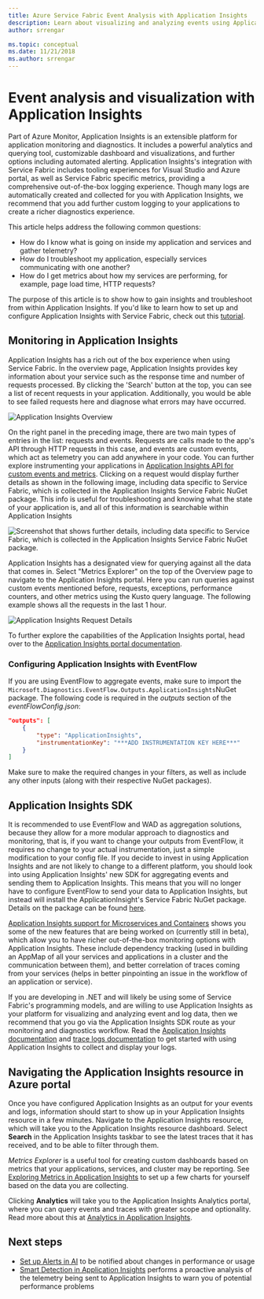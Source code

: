 ```yaml
---
title: Azure Service Fabric Event Analysis with Application Insights 
description: Learn about visualizing and analyzing events using Application Insights for monitoring and diagnostics of Azure Service Fabric clusters.
author: srrengar

ms.topic: conceptual
ms.date: 11/21/2018
ms.author: srrengar
---
```


# Event analysis and visualization with Application Insights

Part of Azure Monitor, Application Insights is an extensible platform for application monitoring and diagnostics. It includes a powerful analytics and querying tool, customizable dashboard and visualizations, and further options including automated alerting. Application Insights's integration with Service Fabric includes tooling experiences for Visual Studio and Azure portal, as well as Service Fabric specific metrics, providing a comprehensive out-of-the-box logging experience. Though many logs are automatically created and collected for you with Application Insights, we recommend that you add further custom logging to your applications to create a richer diagnostics experience.

This article helps address the following common questions:

* How do I know what is going on inside my application and services and gather telemetry?
* How do I troubleshoot my application, especially services communicating with one another?
* How do I get metrics about how my services are performing, for example, page load time, HTTP requests?

The purpose of this article is to show how to gain insights and troubleshoot from within Application Insights. If you'd like to learn how to set up and configure Application Insights with Service Fabric, check out this [tutorial](service-fabric-tutorial-monitoring-aspnet.md).

## Monitoring in Application Insights

Application Insights has a rich out of the box experience when using Service Fabric. In the overview page, Application Insights provides key information about your service such as the response time and number of requests processed. By clicking the 'Search' button at the top, you can see a list of recent requests in your application. Additionally, you would be able to see failed requests here and diagnose what errors may have occurred.

![Application Insights Overview](media/service-fabric-diagnostics-event-analysis-appinsights/ai-overview.png)

On the right panel in the preceding image, there are two main types of entries in the list: requests and events. Requests are calls made to the app's API through HTTP requests in this case, and events are custom events, which act as telemetry you can add anywhere in your code. You can further explore instrumenting your applications in [Application Insights API for custom events and metrics](../azure-monitor/app/api-custom-events-metrics.md). Clicking on a request would display further details as shown in the following image, including data specific to Service Fabric, which is collected in the Application Insights Service Fabric NuGet package. This info is useful for troubleshooting and knowing what the state of your application is, and all of this information is searchable within Application Insights

![Screenshot that shows further details, including data specific to Service Fabric, which is collected in the Application Insights Service Fabric NuGet package.](media/service-fabric-diagnostics-event-analysis-appinsights/ai-request-details.png)

Application Insights has a designated view for querying against all the data that comes in. Select "Metrics Explorer" on the top of the Overview page to navigate to the Application Insights portal. Here you can run queries against custom events mentioned before, requests, exceptions, performance counters, and other metrics using the Kusto query language. The following example shows all the requests in the last 1 hour.

![Application Insights Request Details](media/service-fabric-diagnostics-event-analysis-appinsights/ai-metrics-explorer.png)

To further explore the capabilities of the Application Insights portal, head over to the [Application Insights portal documentation](../azure-monitor/app/overview-dashboard.md).

### Configuring Application Insights with EventFlow

If you are using EventFlow to aggregate events, make sure to import the `Microsoft.Diagnostics.EventFlow.Outputs.ApplicationInsights`NuGet package. The following code is required in the *outputs* section of the *eventFlowConfig.json*:

```json
"outputs": [
    {
        "type": "ApplicationInsights",
        "instrumentationKey": "***ADD INSTRUMENTATION KEY HERE***"
    }
]
```

Make sure to make the required changes in your filters, as well as include any other inputs (along with their respective NuGet packages).

## Application Insights SDK

It is recommended to use EventFlow and WAD as aggregation solutions, because they allow for a more modular approach to diagnostics and monitoring, that is, if you want to change your outputs from EventFlow, it requires no change to your actual instrumentation, just a simple modification to your config file. If you decide to invest in using Application Insights and are not likely to change to a different platform, you should look into using Application Insights' new SDK for aggregating events and sending them to Application Insights. This means that you will no longer have to configure EventFlow to send your data to Application Insights, but instead will install the ApplicationInsight's Service Fabric NuGet package. Details on the package can be found [here](https://github.com/Microsoft/ApplicationInsights-ServiceFabric).

[Application Insights support for Microservices and Containers](https://azure.microsoft.com/blog/app-insights-microservices/) shows you some of the new features that are being worked on (currently still in beta), which allow you to have richer out-of-the-box monitoring options with Application Insights. These include dependency tracking (used in building an AppMap of all your services and applications in a cluster and the communication between them), and better correlation of traces coming from your services (helps in better pinpointing an issue in the workflow of an application or service).

If you are developing in .NET and will likely be using some of Service Fabric's programming models, and are willing to use Application Insights as your platform for visualizing and analyzing event and log data, then we recommend that you go via the Application Insights SDK route as your monitoring and diagnostics workflow. Read the [Application Insights documentation](../azure-monitor/azure-monitor-app-hub.yml) and [trace logs documentation](../azure-monitor/app/asp-net-trace-logs.md) to get started with using Application Insights to collect and display your logs.

## Navigating the Application Insights resource in Azure portal

Once you have configured Application Insights as an output for your events and logs, information should start to show up in your Application Insights resource in a few minutes. Navigate to the Application Insights resource, which will take you to the Application Insights resource dashboard. Select **Search** in the Application Insights taskbar to see the latest traces that it has received, and to be able to filter through them.

*Metrics Explorer* is a useful tool for creating custom dashboards based on metrics that your applications, services, and cluster may be reporting. See [Exploring Metrics in Application Insights](../azure-monitor/platform/metrics-charts.md) to set up a few charts for yourself based on the data you are collecting.

Clicking **Analytics** will take you to the Application Insights Analytics portal, where you can query events and traces with greater scope and optionality. Read more about this at [Analytics in Application Insights](../azure-monitor/log-query/log-query-overview.md).

## Next steps

* [Set up Alerts in AI](../azure-monitor/alerts/alerts-log.md) to be notified about changes in performance or usage
* [Smart Detection in Application Insights](../azure-monitor/app/proactive-diagnostics.md) performs a proactive analysis of the telemetry being sent to Application Insights to warn you of potential performance problems
